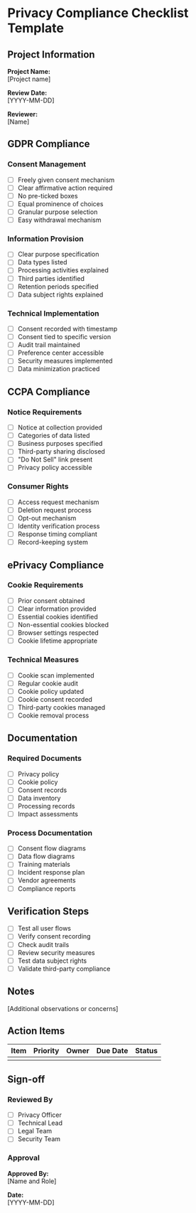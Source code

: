 # Privacy Compliance Checklist Template

## Project Information
**Project Name:**  
[Project name]

**Review Date:**  
[YYYY-MM-DD]

**Reviewer:**  
[Name]

## GDPR Compliance
### Consent Management
* [ ] Freely given consent mechanism
* [ ] Clear affirmative action required
* [ ] No pre-ticked boxes
* [ ] Equal prominence of choices
* [ ] Granular purpose selection
* [ ] Easy withdrawal mechanism

### Information Provision
* [ ] Clear purpose specification
* [ ] Data types listed
* [ ] Processing activities explained
* [ ] Third parties identified
* [ ] Retention periods specified
* [ ] Data subject rights explained

### Technical Implementation
* [ ] Consent recorded with timestamp
* [ ] Consent tied to specific version
* [ ] Audit trail maintained
* [ ] Preference center accessible
* [ ] Security measures implemented
* [ ] Data minimization practiced

## CCPA Compliance
### Notice Requirements
* [ ] Notice at collection provided
* [ ] Categories of data listed
* [ ] Business purposes specified
* [ ] Third-party sharing disclosed
* [ ] "Do Not Sell" link present
* [ ] Privacy policy accessible

### Consumer Rights
* [ ] Access request mechanism
* [ ] Deletion request process
* [ ] Opt-out mechanism
* [ ] Identity verification process
* [ ] Response timing compliant
* [ ] Record-keeping system

## ePrivacy Compliance
### Cookie Requirements
* [ ] Prior consent obtained
* [ ] Clear information provided
* [ ] Essential cookies identified
* [ ] Non-essential cookies blocked
* [ ] Browser settings respected
* [ ] Cookie lifetime appropriate

### Technical Measures
* [ ] Cookie scan implemented
* [ ] Regular cookie audit
* [ ] Cookie policy updated
* [ ] Cookie consent recorded
* [ ] Third-party cookies managed
* [ ] Cookie removal process

## Documentation
### Required Documents
* [ ] Privacy policy
* [ ] Cookie policy
* [ ] Consent records
* [ ] Data inventory
* [ ] Processing records
* [ ] Impact assessments

### Process Documentation
* [ ] Consent flow diagrams
* [ ] Data flow diagrams
* [ ] Training materials
* [ ] Incident response plan
* [ ] Vendor agreements
* [ ] Compliance reports

## Verification Steps
* [ ] Test all user flows
* [ ] Verify consent recording
* [ ] Check audit trails
* [ ] Review security measures
* [ ] Test data subject rights
* [ ] Validate third-party compliance

## Notes
[Additional observations or concerns]

## Action Items
| Item | Priority | Owner | Due Date | Status |
|------|----------|-------|-----------|---------|
|      |          |       |           |         |

## Sign-off
### Reviewed By
* [ ] Privacy Officer
* [ ] Technical Lead
* [ ] Legal Team
* [ ] Security Team

### Approval
**Approved By:**  
[Name and Role]

**Date:**  
[YYYY-MM-DD]